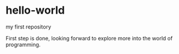 # hello-world
my first repository

First step is done, looking forward to explore more into the world of programming. 
